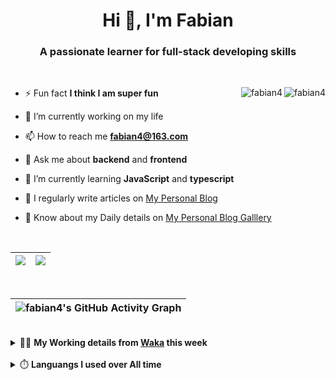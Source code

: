 <h1 align="center">Hi 👋, I'm Fabian</h1>
<h3 align="center">A passionate learner for full-stack developing skills</h3>

<br/>

<img align="right" src="https://komarev.com/ghpvc/?username=fabian4&label=views&color=0e75b6&style=flat" alt="fabian4" /><img align="right" src="https://img.shields.io/badge/Author-fabian4-orange?logo=Dark%20Reader" alt="fabian4" />

- ⚡ Fun fact **I think I am super fun**

- 🔭 I’m currently working on my life

- 📫 How to reach me **fabian4@163.com**

- 💬 Ask me about **backend** and **frontend**

- 🌱 I’m currently learning **JavaScript** and **typescript**

- 📝 I regularly write articles on [My Personal Blog](https://fabian4.github.io/)

- 📄 Know about my Daily details on [My Personal Blog Galllery](https://fabian4.github.io/gallery/)

<br/>

|  <img align="center" src="https://github-readme-streak-stats.herokuapp.com/?user=fabian4&theme=gruvbox_duo&currStreakNum=2FD3EB&fire=pink&sideLabels=F00&hide_border=true&date_format=[Y.]n.j" /> |  <img align="center" src="https://github-readme-stats.vercel.app/api/top-langs/?username=fabian4&layout=compact&theme=buefy&hide_border=true&exclude_repo=jdk,jdk-source-learning,spring-framework,netty,jdk,fabian4.github.io,wechaty.js.org,sofa-bolt" /> |
| ------------- | ------------- |

<!-- | <img align="center" src="https://github-readme-stats.vercel.app/api?username=fabian4&count_private=true&show_icons=true&theme=flag-india&show_owner=true&hide_border=true" /> | <img align="center" src="https://github-readme-stats.vercel.app/api/top-langs/?username=fabian4&layout=compact&theme=buefy&hide_border=true&exclude_repo=jdk,jdk-source-learning,spring-framework,netty,jdk,fabian4.github.io,wechaty.js.org,sofa-bolt" /> | <img align="center" src="https://github-readme-streak-stats.herokuapp.com/?user=fabian4&theme=gruvbox_duo&currStreakNum=2FD3EB&fire=pink&sideLabels=F00&hide_border=true&date_format=[Y.]n.j" /> |
| ------------- | ------------- | ------------- | -->

<br/>

|![fabian4's GitHub Activity Graph](https://activity-graph.herokuapp.com/graph?username=fabian4&theme=github-light&area=true)|
| --- |

<!-- <br/>
<details>
  <summary>✍️ <b>My Leetcode Record from the <a href="https://github.com/fabian4/leetcode">repo</a></b></summary>
 
 ---
  
|[![Leetcode Stats](https://leetcode.card.workers.dev/?username=fabian&border=0)](https://leetcode-cn.com/u/fabianbao/)|[![fabian's LeetCode Stats](https://leetcode-stats.vercel.app/api?username=fabian&theme=Light)](https://leetcode-cn.com/u/fabianbao/)|
| ------------- | ------------- |
</details> -->

<br/>

<details>
  <summary>👨‍💻 <b>My Working details from <a href="https://wakatime.com/dashboard">Waka</a> this week</b></summary>

---

<!--START_SECTION:waka-->
**I'm an Early 🐤** 

```text
🌞 Morning    193 commits    ██████░░░░░░░░░░░░░░░░░░░   24.71% 
🌆 Daytime    285 commits    █████████░░░░░░░░░░░░░░░░   36.49% 
🌃 Evening    292 commits    █████████░░░░░░░░░░░░░░░░   37.39% 
🌙 Night      11 commits     ░░░░░░░░░░░░░░░░░░░░░░░░░   1.41%

```
📅 **I'm Most Productive on Thursday** 

```text
Monday       117 commits    ███░░░░░░░░░░░░░░░░░░░░░░   14.98% 
Tuesday      131 commits    ████░░░░░░░░░░░░░░░░░░░░░   16.77% 
Wednesday    134 commits    ████░░░░░░░░░░░░░░░░░░░░░   17.16% 
Thursday     141 commits    ████░░░░░░░░░░░░░░░░░░░░░   18.05% 
Friday       90 commits     ███░░░░░░░░░░░░░░░░░░░░░░   11.52% 
Saturday     73 commits     ██░░░░░░░░░░░░░░░░░░░░░░░   9.35% 
Sunday       95 commits     ███░░░░░░░░░░░░░░░░░░░░░░   12.16%

```


📊 **This Week I Spent My Time On** 

```text
💬 Programming Languages: 
Other                    20 hrs 13 mins      █████████████░░░░░░░░░░░░   51.76% 
Java                     6 hrs 53 mins       ████░░░░░░░░░░░░░░░░░░░░░   17.62% 
TypeScript               3 hrs 59 mins       ██░░░░░░░░░░░░░░░░░░░░░░░   10.2% 
Go                       3 hrs 38 mins       ██░░░░░░░░░░░░░░░░░░░░░░░   9.3% 
YAML                     1 hr 26 mins        █░░░░░░░░░░░░░░░░░░░░░░░░   3.67%

🔥 Editors: 
Browser                  20 hrs 13 mins      █████████████░░░░░░░░░░░░   51.76% 
IntelliJ                 7 hrs 56 mins       █████░░░░░░░░░░░░░░░░░░░░   20.33% 
WebStorm                 5 hrs 49 mins       ███░░░░░░░░░░░░░░░░░░░░░░   14.89% 
GoLand                   5 hrs 5 mins        ███░░░░░░░░░░░░░░░░░░░░░░   13.02%

💻 Operating System: 
Windows                  39 hrs 4 mins       █████████████████████████   100.0%

```


<!--END_SECTION:waka-->
  
</details>

<br/>

<details>
  <summary>⏱️ <b>Languangs I used over All time</b></summary>
  
---
  
![languages all time](https://wakatime.com/share/@32ef5ac6-eac5-4886-805c-ce9fe059857e/efc24c85-e478-4696-bcbd-c5669145b831.svg)
  
</details>
